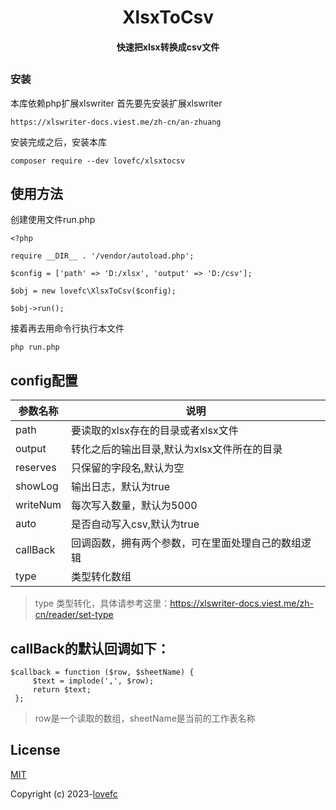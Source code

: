 <h1 align="center">XlsxToCsv</h2=1>
<h4 align="center">
    快速把xlsx转换成csv文件
</h4>    

##

### 安装
本库依赖php扩展xlswriter
首先要先安装扩展xlswriter

```
https://xlswriter-docs.viest.me/zh-cn/an-zhuang
```
安装完成之后，安装本库
```
composer require --dev lovefc/xlsxtocsv
```

## 使用方法
创建使用文件run.php

```
<?php

require __DIR__ . '/vendor/autoload.php';

$config = ['path' => 'D:/xlsx', 'output' => 'D:/csv'];

$obj = new lovefc\XlsxToCsv($config);

$obj->run();

```
接着再去用命令行执行本文件


```
php run.php
```

## config配置
|   参数名称  |   说明  |
| --- | --- |
|  path  |    要读取的xlsx存在的目录或者xlsx文件  |
|  output  |   转化之后的输出目录,默认为xlsx文件所在的目录 |
|  reserves |    只保留的字段名,默认为空  |
|  showLog  |   输出日志，默认为true |
|  writeNum  |    每次写入数量，默认为5000 |
|  auto  |    是否自动写入csv,默认为true |
|  callBack |    回调函数，拥有两个参数，可在里面处理自己的数组逻辑  |
|  type |  类型转化数组 |

> type 类型转化，具体请参考这里：https://xlswriter-docs.viest.me/zh-cn/reader/set-type

## callBack的默认回调如下：
```
$callback = function ($row, $sheetName) {
     $text = implode(',', $row);
     return $text;
 };
 ```                    
> row是一个读取的数组，sheetName是当前的工作表名称

## License

[MIT](https://opensource.org/licenses/MIT)

Copyright (c) 2023-[lovefc](http://lovefc.cn)